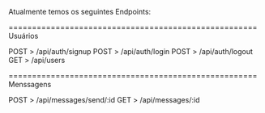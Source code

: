 Atualmente temos os seguintes Endpoints:

=====================================================
                    Usuários

POST >  /api/auth/signup
POST >  /api/auth/login
POST >  /api/auth/logout
GET  >  /api/users

=====================================================
                    Menssagens

POST >  /api/messages/send/:id
GET  >  /api/messages/:id
